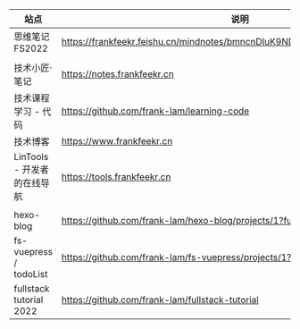 | 站点                        | 说明                                                         |
| --------------------------- | ------------------------------------------------------------ |
| 思维笔记 FS2022             | https://frankfeekr.feishu.cn/mindnotes/bmncnDIuK9NDsJRE8fUMmlp6uIe#mindmap |
|                             |                                                              |
| 技术小匠·笔记               | https://notes.frankfeekr.cn                                  |
| 技术课程学习 - 代码         | https://github.com/frank-lam/learning-code                   |
| 技术博客                    | https://www.frankfeekr.cn                                    |
| LinTools - 开发者的在线导航 | https://tools.frankfeekr.cn                                  |
|                             |                                                              |
| hexo-blog                   | https://github.com/frank-lam/hexo-blog/projects/1?fullscreen=true |
| fs-vuepress / todoList      | https://github.com/frank-lam/fs-vuepress/projects/1?fullscreen=true |
| fullstack tutorial 2022     | https://github.com/frank-lam/fullstack-tutorial              |


 
